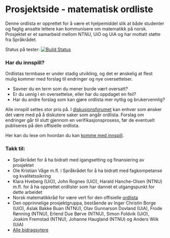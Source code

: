 # Prosjektside - matematisk ordliste

Denne ordlista er opprettet for å være et hjelpemiddel slik at både studenter og
faglig ansatte lettere kan kommunisere om matematikk på norsk. Prosjektet er et
samarbeid mellom NTNU, UiO og UiA og har mottatt støtte fra Språkrådet. 

Status på tester: [![Build Status](https://api.travis-ci.org/jfremstad/matematisk_ordliste.svg?branch=master)](https://travis-ci.org/jfremstad/matematisk_ordliste)

### Har du innspill?
Ordlistas termbase er under stadig utvikling, og det er ønskelig at flest mulig
kommer med forslag til endringer og nye oversettelser.

* Savner du en term som du mener burde vært oversatt?
* Er du uenig i en oversettelse, eller har du oppdaget en feil?
* Har du andre forslag som kan gjøre ordlista mer nyttig og brukervennlig?

Alle innspill settes stor pris på.
I [diskusjonsforumet](https://github.com/jfremstad/matematisk_ordliste/issues) kan enhver som ønsker det være med på å diskutere saker som angår ordlista.
Forslag om endringer går til slutt gjennom en verifikasjonsprosess, før de eventuelt publiseres på den offisielle ordlista.

Her kan du lese om hvordan du kan [komme med innspill](dokumentasjon/innspill.md).

### Takk til:
* Språkrådet for å ha bidratt med igangsetting og finansiering av prosjektet
* Ole Kristian Våge m.fl. i Språkrådet for å ha bidratt med fagkompetanse og kvalitetssikring
* Klara Hveberg (UiO), John Rognes (UiO), Harald Hanche-Olsen (NTNU) m.fl. for å ha opprettet ordlister som har dannet et utgangspunkt for dette arbeidet
* Norsk matematikkråd for være vert for den offisielle [ordlista](https://matematikkradet.no/ordliste)
* Den opprinnelige prosjektgruppa, bestående av Inger Christin Borge (UiO), Aslak Bakke Buan (NTNU), Olav Gunnarson Dovland (UiA), Frode Rønning (NTNU), Erlend Due Børve (NTNU), Simon Foldvik (UiO), Joakim Fremstad (NTNU), Johanne Haugland (NTNU) og Anders Wiik (UiA)
* [Alle bidragsytere](BIDRAGSYTERE.md)

